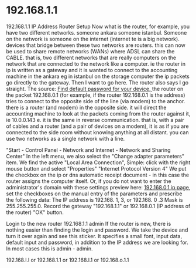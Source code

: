 # 192.168.1.1
192.168.1.1 IP Address Router Setup
Now what is the router, for example, you have two different networks. someone ankara someone istanbul. Someone on the network is someone on the internet (internet te is a big network). devices that bridge between these two networks are routers. this can now be used to share remote networks (WANs) where ADSL can share the CABLE. that is, two different networks that are really computers on the network that are connected to the network like a computer. ie the router in ip is written as a gateway and it is wanted to connect to the accounting machine in the ankara eg in istanbul on the storage computer the ip packets go directly to the gateway. Then I want to go here. The router also says I go straight. The source: <a href="https://19216811.how/wiki-default-router-password-database">Find default password for your device, </a> the router on the packet 192.168.0.1 (for example, if the router 192.168.0.1 is the address) tries to connect to the opposite side of the line (via modem) to the anchor. there is a router (and modem) in the opposite side. it will direct the accounting machine to look at the packets coming from the router against it, ie 10.0.0.143 e. it is the same in reverse communication. that is, with a pair of cables and a router (and a pair of devices on a modem), it is as if you are connected to the side room without knowing anything at all distant. you can use two networks as a single network with a line.

"Start - Control Panel - Network and Internet - Network and Sharing Center" In the left menu, we also select the "Change adapter parameters" item. We find the active "Local Area Connection", Simple: click with the right mouse button and select "Properties" "Internet Protocol Version 4" We put the checkbox on the ip or dns automatic receipt document - in this case the router assigns the computer itself. Or, if you do not want to enter the administrator's domain with these settings preview here: <a href="https://19216811.how/login-192.168.0.1">192.168.0.1 ip page</a>, set the checkboxes on the manual entry of the parameters and prescribe the following data: The IP address is 192.168. 1, 3, or 192.168. 0 .3 Mask is 255.255.255.0. Record the gateway "192.168.1.1" or 192.168.0.1 (IP address of the router) "OK" button.

Login to the new router 192.168.1.1 admin If the router is new, there is nothing easier than finding the login and password. We take the device and turn it over again and see this sticker. It specifies a small font, input data, default input and password, in addition to the IP address we are looking for. In most cases this is admin - admin.

192.168.l.l or 192.168.1.1 or 192.168.l.1 or 192.168.o.1.1
